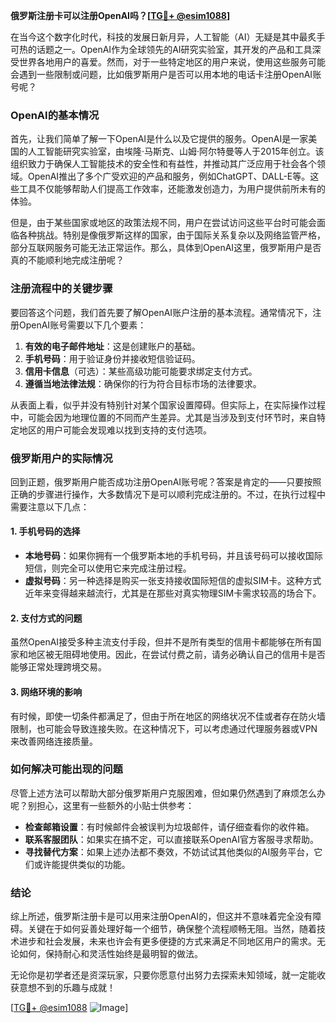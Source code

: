 **俄罗斯注册卡可以注册OpenAI吗？[[TG💪+ @esim1088](https://t.me/s/esim1088)]**

在当今这个数字化时代，科技的发展日新月异，人工智能（AI）无疑是其中最炙手可热的话题之一。OpenAI作为全球领先的AI研究实验室，其开发的产品和工具深受世界各地用户的喜爱。然而，对于一些特定地区的用户来说，使用这些服务可能会遇到一些限制或问题，比如俄罗斯用户是否可以用本地的电话卡注册OpenAI账号呢？

### OpenAI的基本情况

首先，让我们简单了解一下OpenAI是什么以及它提供的服务。OpenAI是一家美国的人工智能研究实验室，由埃隆·马斯克、山姆·阿尔特曼等人于2015年创立。该组织致力于确保人工智能技术的安全性和有益性，并推动其广泛应用于社会各个领域。OpenAI推出了多个广受欢迎的产品和服务，例如ChatGPT、DALL-E等。这些工具不仅能够帮助人们提高工作效率，还能激发创造力，为用户提供前所未有的体验。

但是，由于某些国家或地区的政策法规不同，用户在尝试访问这些平台时可能会面临各种挑战。特别是像俄罗斯这样的国家，由于国际关系复杂以及网络监管严格，部分互联网服务可能无法正常运作。那么，具体到OpenAI这里，俄罗斯用户是否真的不能顺利地完成注册呢？

### 注册流程中的关键步骤

要回答这个问题，我们首先要了解OpenAI账户注册的基本流程。通常情况下，注册OpenAI账号需要以下几个要素：

1. **有效的电子邮件地址**：这是创建账户的基础。
2. **手机号码**：用于验证身份并接收短信验证码。
3. **信用卡信息**（可选）：某些高级功能可能要求绑定支付方式。
4. **遵循当地法律法规**：确保你的行为符合目标市场的法律要求。

从表面上看，似乎并没有特别针对某个国家设置障碍。但实际上，在实际操作过程中，可能会因为地理位置的不同而产生差异。尤其是当涉及到支付环节时，来自特定地区的用户可能会发现难以找到支持的支付选项。

### 俄罗斯用户的实际情况

回到正题，俄罗斯用户能否成功注册OpenAI账号呢？答案是肯定的——只要按照正确的步骤进行操作，大多数情况下是可以顺利完成注册的。不过，在执行过程中需要注意以下几点：

#### 1. 手机号码的选择
- **本地号码**：如果你拥有一个俄罗斯本地的手机号码，并且该号码可以接收国际短信，则完全可以使用它来完成注册过程。
- **虚拟号码**：另一种选择是购买一张支持接收国际短信的虚拟SIM卡。这种方式近年来变得越来越流行，尤其是在那些对真实物理SIM卡需求较高的场合下。

#### 2. 支付方式的问题
虽然OpenAI接受多种主流支付手段，但并不是所有类型的信用卡都能够在所有国家和地区被无阻碍地使用。因此，在尝试付费之前，请务必确认自己的信用卡是否能够正常处理跨境交易。

#### 3. 网络环境的影响
有时候，即使一切条件都满足了，但由于所在地区的网络状况不佳或者存在防火墙限制，也可能会导致连接失败。在这种情况下，可以考虑通过代理服务器或VPN来改善网络连接质量。

### 如何解决可能出现的问题

尽管上述方法可以帮助大部分俄罗斯用户克服困难，但如果仍然遇到了麻烦怎么办呢？别担心，这里有一些额外的小贴士供参考：

- **检查邮箱设置**：有时候邮件会被误判为垃圾邮件，请仔细查看你的收件箱。
- **联系客服团队**：如果实在搞不定，可以直接联系OpenAI官方客服寻求帮助。
- **寻找替代方案**：如果上述办法都不奏效，不妨试试其他类似的AI服务平台，它们或许能提供类似的功能。

### 结论

综上所述，俄罗斯注册卡是可以用来注册OpenAI的，但这并不意味着完全没有障碍。关键在于如何妥善处理好每一个细节，确保整个流程顺畅无阻。当然，随着技术进步和社会发展，未来也许会有更多便捷的方式来满足不同地区用户的需求。无论如何，保持耐心和灵活性始终是最明智的做法。

无论你是初学者还是资深玩家，只要你愿意付出努力去探索未知领域，就一定能收获意想不到的乐趣与成就！

[[TG💪+ @esim1088](https://t.me/s/esim1088) ![Image](https://i.postimg.cc/4NQfJmqS/Snipaste-2025-05-13-00-14-12.png)]